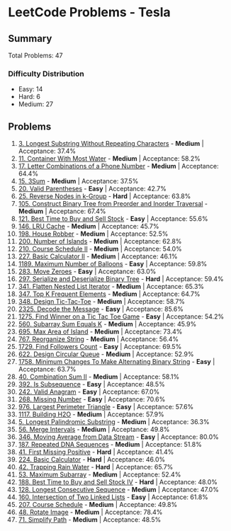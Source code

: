 # LeetCode Problems - Tesla

## Summary
Total Problems: 47

### Difficulty Distribution

- Easy: 14
- Hard: 6
- Medium: 27

## Problems

1. [3. Longest Substring Without Repeating Characters](https://leetcode.com/problems/longest-substring-without-repeating-characters/) - **Medium** | Acceptance: 37.4%
2. [11. Container With Most Water](https://leetcode.com/problems/container-with-most-water/) - **Medium** | Acceptance: 58.2%
3. [17. Letter Combinations of a Phone Number](https://leetcode.com/problems/letter-combinations-of-a-phone-number/) - **Medium** | Acceptance: 64.4%
4. [15. 3Sum](https://leetcode.com/problems/3sum/) - **Medium** | Acceptance: 37.5%
5. [20. Valid Parentheses](https://leetcode.com/problems/valid-parentheses/) - **Easy** | Acceptance: 42.7%
6. [25. Reverse Nodes in k-Group](https://leetcode.com/problems/reverse-nodes-in-k-group/) - **Hard** | Acceptance: 63.8%
7. [105. Construct Binary Tree from Preorder and Inorder Traversal](https://leetcode.com/problems/construct-binary-tree-from-preorder-and-inorder-traversal/) - **Medium** | Acceptance: 67.4%
8. [121. Best Time to Buy and Sell Stock](https://leetcode.com/problems/best-time-to-buy-and-sell-stock/) - **Easy** | Acceptance: 55.6%
9. [146. LRU Cache](https://leetcode.com/problems/lru-cache/) - **Medium** | Acceptance: 45.7%
10. [198. House Robber](https://leetcode.com/problems/house-robber/) - **Medium** | Acceptance: 52.5%
11. [200. Number of Islands](https://leetcode.com/problems/number-of-islands/) - **Medium** | Acceptance: 62.8%
12. [210. Course Schedule II](https://leetcode.com/problems/course-schedule-ii/) - **Medium** | Acceptance: 54.0%
13. [227. Basic Calculator II](https://leetcode.com/problems/basic-calculator-ii/) - **Medium** | Acceptance: 46.1%
14. [1189. Maximum Number of Balloons](https://leetcode.com/problems/maximum-number-of-balloons/) - **Easy** | Acceptance: 59.8%
15. [283. Move Zeroes](https://leetcode.com/problems/move-zeroes/) - **Easy** | Acceptance: 63.0%
16. [297. Serialize and Deserialize Binary Tree](https://leetcode.com/problems/serialize-and-deserialize-binary-tree/) - **Hard** | Acceptance: 59.4%
17. [341. Flatten Nested List Iterator](https://leetcode.com/problems/flatten-nested-list-iterator/) - **Medium** | Acceptance: 65.3%
18. [347. Top K Frequent Elements](https://leetcode.com/problems/top-k-frequent-elements/) - **Medium** | Acceptance: 64.7%
19. [348. Design Tic-Tac-Toe](https://leetcode.com/problems/design-tic-tac-toe/) - **Medium** | Acceptance: 58.7%
20. [2325. Decode the Message](https://leetcode.com/problems/decode-the-message/) - **Easy** | Acceptance: 85.6%
21. [1275. Find Winner on a Tic Tac Toe Game](https://leetcode.com/problems/find-winner-on-a-tic-tac-toe-game/) - **Easy** | Acceptance: 54.2%
22. [560. Subarray Sum Equals K](https://leetcode.com/problems/subarray-sum-equals-k/) - **Medium** | Acceptance: 45.9%
23. [695. Max Area of Island](https://leetcode.com/problems/max-area-of-island/) - **Medium** | Acceptance: 73.4%
24. [767. Reorganize String](https://leetcode.com/problems/reorganize-string/) - **Medium** | Acceptance: 56.4%
25. [1729. Find Followers Count](https://leetcode.com/problems/find-followers-count/) - **Easy** | Acceptance: 69.5%
26. [622. Design Circular Queue](https://leetcode.com/problems/design-circular-queue/) - **Medium** | Acceptance: 52.9%
27. [1758. Minimum Changes To Make Alternating Binary String](https://leetcode.com/problems/minimum-changes-to-make-alternating-binary-string/) - **Easy** | Acceptance: 63.7%
28. [40. Combination Sum II](https://leetcode.com/problems/combination-sum-ii/) - **Medium** | Acceptance: 58.1%
29. [392. Is Subsequence](https://leetcode.com/problems/is-subsequence/) - **Easy** | Acceptance: 48.5%
30. [242. Valid Anagram](https://leetcode.com/problems/valid-anagram/) - **Easy** | Acceptance: 67.0%
31. [268. Missing Number](https://leetcode.com/problems/missing-number/) - **Easy** | Acceptance: 70.6%
32. [976. Largest Perimeter Triangle](https://leetcode.com/problems/largest-perimeter-triangle/) - **Easy** | Acceptance: 57.6%
33. [1117. Building H2O](https://leetcode.com/problems/building-h2o/) - **Medium** | Acceptance: 57.9%
34. [5. Longest Palindromic Substring](https://leetcode.com/problems/longest-palindromic-substring/) - **Medium** | Acceptance: 36.3%
35. [56. Merge Intervals](https://leetcode.com/problems/merge-intervals/) - **Medium** | Acceptance: 49.8%
36. [346. Moving Average from Data Stream](https://leetcode.com/problems/moving-average-from-data-stream/) - **Easy** | Acceptance: 80.0%
37. [187. Repeated DNA Sequences](https://leetcode.com/problems/repeated-dna-sequences/) - **Medium** | Acceptance: 51.8%
38. [41. First Missing Positive](https://leetcode.com/problems/first-missing-positive/) - **Hard** | Acceptance: 41.4%
39. [224. Basic Calculator](https://leetcode.com/problems/basic-calculator/) - **Hard** | Acceptance: 46.0%
40. [42. Trapping Rain Water](https://leetcode.com/problems/trapping-rain-water/) - **Hard** | Acceptance: 65.7%
41. [53. Maximum Subarray](https://leetcode.com/problems/maximum-subarray/) - **Medium** | Acceptance: 52.4%
42. [188. Best Time to Buy and Sell Stock IV](https://leetcode.com/problems/best-time-to-buy-and-sell-stock-iv/) - **Hard** | Acceptance: 48.0%
43. [128. Longest Consecutive Sequence](https://leetcode.com/problems/longest-consecutive-sequence/) - **Medium** | Acceptance: 47.0%
44. [160. Intersection of Two Linked Lists](https://leetcode.com/problems/intersection-of-two-linked-lists/) - **Easy** | Acceptance: 61.8%
45. [207. Course Schedule](https://leetcode.com/problems/course-schedule/) - **Medium** | Acceptance: 49.8%
46. [48. Rotate Image](https://leetcode.com/problems/rotate-image/) - **Medium** | Acceptance: 78.4%
47. [71. Simplify Path](https://leetcode.com/problems/simplify-path/) - **Medium** | Acceptance: 48.5%